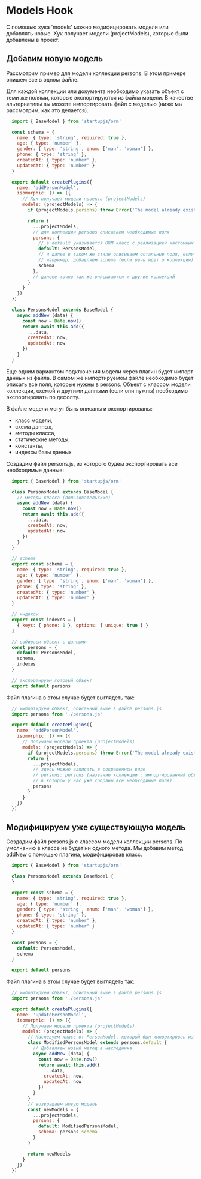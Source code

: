 # Models Hook

С помощью хука 'models' можно модифицировать модели или добавлять новые. Хук получает модели (projectModels), которые были добавлены в проект.

## Добавим новую модель

Рассмотрим пример для модели коллекции persons. В этом примере опишем все в одном файле.

Для каждой коллекции или документа необходимо указать объект с теми же полями, которые экспортируются из файла модели. В качестве альтернативы вы можете импортировать файл с моделью (ниже мы рассмотрим, как это делается).

```js
  import { BaseModel } from 'startupjs/orm'

  const schema = {
    name: { type: 'string', required: true },
    age: { type: 'number' },
    gender: { type: 'string', enum: ['man', 'woman'] },
    phone: { type: 'string' },
    createdAt: { type: 'number' },
    updatedAt: { type: 'number' }
  }

  export default createPlugins({
    name: 'addPersonModel',
    isomorphic: () => ({
      // Хук получает модели проекта (projectModels)
      models: (projectModels) => {
        if (projectModels.persons) throw Error('The model already exists')

        return {
          ...projectModels,
          // для коллекции persons описываем необходимые поля
          persons: {
            // в default указывается ORM класс с реализацией кастомных методов для этой модели коллекции
            default: PersonsModel,
            // и далее в таком же стиле описываем остальные поля, если они нужны
            // например, добавляем schema (если речь идет о коллекции)
            schema
          },
          // далеее точно так же описываются и другие коллекций
        }
      }
    })
  })

  class PersonsModel extends BaseModel {
    async addNew (data) {
      const now = Date.now()
      return await this.add({
        ...data,
        createdAt: now,
        updatedAt: now
      })
    }
  }
```

Еще одним вариантом подключения модели через плагин будет импорт данных из файла. В самом же импортируемом файле необходимо будет описать все поля, которые нужны в persons. Объект с классом модели коллекции, схемой и другими данными (если они нужны) необходимо экспортировать по дефолту.

В файле модели могут быть описаны и экспортированы:
- класс модели,
- схема данных,
- методы класса,
- статические методы,
- константы,
- индексы базы данных

Создадим файл persons.js, из которого будем экспортировать все необходимые данные:

```js
  import { BaseModel } from 'startupjs/orm'

  class PersonsModel extends BaseModel {
    // методы класса (пользовательские)
    async addNew (data) {
      const now = Date.now()
      return await this.add({
        ...data,
        createdAt: now,
        updatedAt: now
      })
    }
  }

  // schema
  export const schema = {
    name: { type: 'string', required: true },
    age: { type: 'number' },
    gender: { type: 'string', enum: ['man', 'woman'] },
    phone: { type: 'string' },
    createdAt: { type: 'number' },
    updatedAt: { type: 'number' }
  }

  // индексы
  export const indexes = [
    { keys: { phone: 1 }, options: { unique: true } }
  ]

  // собираем объект с данными
  const persons = {
    default: PersonsModel,
    schema,
    indexes
  }

  // экспортируем готовый объект
  export default persons
```

Файл плагина в этом случае будет выглядеть так:

```js
  // импортируем объект, описанный выше в файле persons.js
  import persons from './persons.js'

  export default createPlugins({
    name: 'addPersonModel',
    isomorphic: () => ({
      // Получаем модели проекта (projectModels)
      models: (projectModels) => {
        if (projectModels.persons) throw Error('The model already exists')
        return {
          ...projectModels,
          // здесь можно записать в сокращенном виде
          // persons: persons (название коллекции : импортированный объект,
          // в котором у нас уже собраны все необходимые поля)
          persons
        }
      }
    })
  })
```

## Модифицируем уже существующую модель

Создадим файл persons.js с классом модели коллекции persons. По умолчанию в классе не будет ни одного метода. Мы добавим метод addNew с помощью плагина, модифицировав класс.

```js
  import { BaseModel } from 'startupjs/orm'

  class PersonsModel extends BaseModel {
  }

  export const schema = {
    name: { type: 'string', required: true },
    age: { type: 'number' },
    gender: { type: 'string', enum: ['man', 'woman'] },
    phone: { type: 'string' },
    createdAt: { type: 'number' },
    updatedAt: { type: 'number' }
  }

  const persons = {
    default: PersonsModel,
    schema
  }

  export default persons
```

Файл плагина в этом случае будет выглядеть так:

```js
  // импортируем объект, описанный выше в файле persons.js
  import persons from './persons.js'

  export default createPlugins({
    name: 'updatePersonModel',
    isomorphic: () => ({
      // Получаем модели проекта (projectModels)
      models: (projectModels) => {
        // Наследуем класс от PersonModel, который был импортирован из person.js
        class ModifiedPersonsModel extends persons.default {
          // Добавляем новый метод в наследника
          async addNew (data) {
            const now = Date.now()
            return await this.add({
              ...data,
              createdAt: now,
              updatedAt: now
            })
          }
        }
        // возвращаем новую модель
        const newModels = {
          ...projectModels,
          persons: {
            default: ModifiedPersonsModel,
            schema: persons.schema
          }
        }

        return newModels
      }
    })
  })
```
